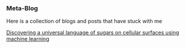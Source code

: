 ### Meta-Blog
Here is a collection of blogs and posts that have stuck with me 

<a href = 'https://www.quantamagazine.org/researchers-read-the-sugary-language-on-cell-surfaces-20210503/'> Discovering a universal language of sugars on cellular surfaces using machine learning </a>
